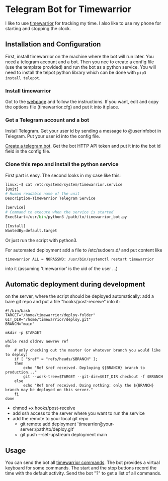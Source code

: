 # Telegram Bot for Timewarrior

I like to use [timewarrior](https://timewarrior.net/) for tracking my time. I also like to use my phone for starting and stopping the clock.

## Installation and Configuration

First, install timewarrior on the machine where the bot will run later. You need a telegram account and a bot. Then you nee to create a config file (use the template provided) and run the bot as a python service. You will need to install the telpot python library which can be done with ``pip3 install telepot``.

### Install timewarrior

Got to the [webpage](https://timewarrior.net/) and follow the instructions. If you want, edit and copy the options file (timewarrior.cfg) and put it into it place.

### Get a Telegram account and a bot

Install Telegram. Get your user id by sending a message to @userinfobot in Telegram. Put your user id into the config file.

[Create a telegram bot](https://core.telegram.org/bots). Get the bot HTTP API token and put it into the bot id field in the config file.

### Clone this repo and install the python service

First part is easy. The second looks in my case like this:
```python
linux:~$ cat /etc/systemd/system/timewarrior.service 
[Unit]
# Human readable name of the unit
Description=Timewarrior Telegram Service

[Service]
# Command to execute when the service is started
ExecStart=/usr/bin/python3 /path/to/timewarrior_bot.py

[Install]
WantedBy=default.target

```
Or just run the script with python3.

For automated deployment add a file to /etc/sudoers.d/ and put content like
```
timewarrior ALL = NOPASSWD: /usr/bin/systemctl restart timewarrior
```
into it (assuming 'timewarrior' is the uid of the user ...)

## Automatic deployment during development

on the server, where the script should be deployed automatically: add a bare git repo and put a file "hooks/post-receive" into it:
```
#!/bin/bash
TARGET="/home/timewarrior/deploy-folder"
GIT_DIR="/home/timewarrior/deploy.git"
BRANCH="main"

mkdir -p $TARGET

while read oldrev newrev ref
do
	# only checking out the master (or whatever branch you would like to deploy)
	if [ "$ref" = "refs/heads/$BRANCH" ];
	then
		echo "Ref $ref received. Deploying ${BRANCH} branch to production..."
		git --work-tree=$TARGET --git-dir=$GIT_DIR checkout -f $BRANCH
	else
		echo "Ref $ref received. Doing nothing: only the ${BRANCH} branch may be deployed on this server."
	fi
done
```

- chmod +x hooks/post-receive
- add ssh access to the server where you want to run the service
- add the remote to your local git repo
  - git remote add deployment 'timearrior@your-server:/path/to/deploy.git'
  - git push --set-upstream deployment main


## Usage

You can send the bot all [timewarrior commands](https://timewarrior.net/docs/). The bot provides a virtual keyboard for some commands. The start and the stop buttons record the time with the default activity. Send the bot "?" to get a list of all commands.

